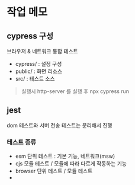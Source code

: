 # 작업 메모

## cypress 구성

브라우저 & 네트워크 통합 테스트

- cypress/ : 설정 구성
- public/ : 화면 리소스
- src/ : 테스트 소스

> 실행시 http-server 를 실행 후 npx cypress run


## jest

dom 테스트와 서버 전송 테스트는 분리해서 진행

### 테스트 종류
- esm 단위 테스트 : 기본 기능, 네트워크(msw)
- cjs 모듈 테스트 / 모듈에 따라 다르게 작동하는 기능
- browser 단위 테스트 / 모듈 테스트
- 
